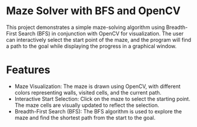 #  Maze Solver with BFS and OpenCV
This project demonstrates a simple maze-solving algorithm using Breadth-First Search (BFS) in conjunction with OpenCV for visualization. The user can interactively select the start point of the maze, and the program will find a path to the goal while displaying the progress in a graphical window.
 # Features
 * Maze Visualization: The maze is drawn using OpenCV, with different colors representing walls, visited cells, and the current path.
 * Interactive Start Selection: Click on the maze to select the starting point. The maze cells are visually updated to reflect the selection.
 * Breadth-First Search (BFS): The BFS algorithm is used to explore the maze and find the shortest path from the start to the goal.
